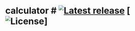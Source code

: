 # calculator #   [![Latest release](https://img.shields.io/github/release/Mojang/DataFixerUpper.svg)](https://github.com/super-system-studio/calculator/releases)   [![License](https://img.shields.io/github/license/Mojang/DataFixerUpper.svg)]
